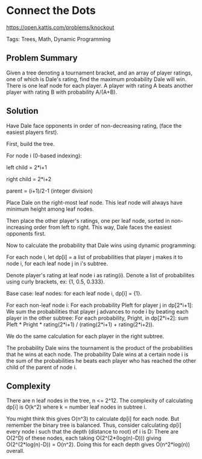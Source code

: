 # Connect the Dots
https://open.kattis.com/problems/knockout

Tags: Trees, Math, Dynamic Programming

## Problem Summary

Given a tree denoting a tournament bracket, and an array of player ratings, one
of which is Dale's rating, find the maximum probability Dale will win. There is
one leaf node for each player. A player with rating A beats another player with
rating B with probability A/(A+B).

## Solution

Have Dale face opponents in order of non-decreasing rating, (face the easiest
players first).

First, build the tree.

For node i (0-based indexing):

left child = 2\*i+1

right child = 2\*i+2

parent = (i+1)/2-1 (integer division)

Place Dale on the right-most leaf node. This leaf node will always have minimum
height among leaf nodes.

Then place the other player's ratings, one per leaf node, sorted in
non-increasing order from left to right. This way, Dale faces the easiest
opponents first.

Now to calculate the probability that Dale wins using dynamic programming:

For each node i, let dp[i] = a list of probabilities that player j makes it to
node i, for each leaf node j in i's subtree.

Denote player's rating at leaf node i as rating(i).
Denote a list of probabilites using curly brackets, ex: {1, 0.5, 0.333}.

Base case: leaf nodes: for each leaf node i, dp[i] = {1}.

For each non-leaf node i:
For each probability Pleft for player j in dp[2\*i+1]:
We sum the probabilities that player j advances to node i by beating each player
in the other subtree:
For each probability, Pright, in dp[2\*i+2]:
sum Pleft \* Pright \* rating(2\*i+1) / (rating(2\*i+1) + rating(2\*i+2)).

We do the same calculation for each player in the right subtree.

The probability Dale wins the tournament is the product of the probabilities
that he wins at each node. The probability Dale wins at a certain node i is the
sum of the probabilities he beats each player who has reached the other child of
the parent of node i.

## Complexity

There are n leaf nodes in the tree, n <= 2^12. The complexity of calculating
dp[i] is O(k^2) where k = number leaf nodes in subtree i.

You might think this gives O(n^3) to calculate dp[i] for each node. But remember
the binary tree is balanced. Thus, consider calculating dp[i] every node i such
that the depth (distance to root) of i is D: There are O(2^D) of these nodes,
each taking O(2^(2\*(log(n)-D))) giving O(2^(2\*log(n)-D)) = O(n^2). Doing this
for each depth gives O(n^2\*log(n)) overall.
















